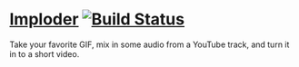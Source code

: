 # [Imploder](http://imploder.xyz) [![Build Status](https://travis-ci.org/waltz/imploder.svg?branch=master)](https://travis-ci.org/waltz/imploder)

Take your favorite GIF, mix in some audio from a YouTube track, and turn it
in to a short video.
